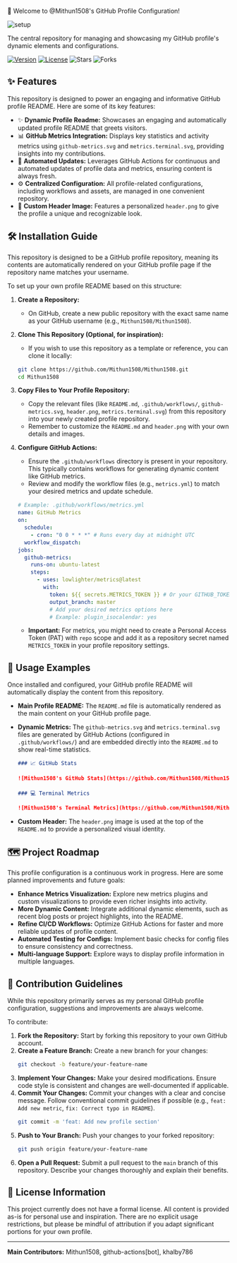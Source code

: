 👋 Welcome to @Mithun1508's GitHub Profile Configuration!






<img width="1067" height="546" alt="setup" src="https://github.com/user-attachments/assets/ded7293b-c106-4118-a89d-b74a7e6e508a" />







The central repository for managing and showcasing my GitHub profile's dynamic elements and configurations.

[![Version](https://img.shields.io/badge/version-1.0.0-blue)](https://github.com/Mithun1508/Mithun1508)
[![License](https://img.shields.io/badge/license-None-lightgrey)](https://github.com/Mithun1508/Mithun1508/blob/main/LICENSE)
![Stars](https://img.shields.io/github/stars/Mithun1508/Mithun1508?style=social)
![Forks](https://img.shields.io/github/forks/Mithun1508/Mithun1508?style=social)



## ✨ Features

This repository is designed to power an engaging and informative GitHub profile README. Here are some of its key features:

*   ✨ **Dynamic Profile Readme:** Showcases an engaging and automatically updated profile README that greets visitors.
*   📊 **GitHub Metrics Integration:** Displays key statistics and activity metrics using `github-metrics.svg` and `metrics.terminal.svg`, providing insights into my contributions.
*   🚀 **Automated Updates:** Leverages GitHub Actions for continuous and automated updates of profile data and metrics, ensuring content is always fresh.
*   ⚙️ **Centralized Configuration:** All profile-related configurations, including workflows and assets, are managed in one convenient repository.
*   🎨 **Custom Header Image:** Features a personalized `header.png` to give the profile a unique and recognizable look.


## 🛠️ Installation Guide

This repository is designed to be a GitHub profile repository, meaning its contents are automatically rendered on your GitHub profile page if the repository name matches your username.

To set up your own profile README based on this structure:

1.  **Create a Repository:**
    *   On GitHub, create a new public repository with the exact same name as your GitHub username (e.g., `Mithun1508/Mithun1508`).

2.  **Clone This Repository (Optional, for inspiration):**
    *   If you wish to use this repository as a template or reference, you can clone it locally:

    ```bash
    git clone https://github.com/Mithun1508/Mithun1508.git
    cd Mithun1508
    ```

3.  **Copy Files to Your Profile Repository:**
    *   Copy the relevant files (like `README.md`, `.github/workflows/`, `github-metrics.svg`, `header.png`, `metrics.terminal.svg`) from this repository into your newly created profile repository.
    *   Remember to customize the `README.md` and `header.png` with your own details and images.

4.  **Configure GitHub Actions:**
    *   Ensure the `.github/workflows` directory is present in your repository. This typically contains workflows for generating dynamic content like GitHub metrics.
    *   Review and modify the workflow files (e.g., `metrics.yml`) to match your desired metrics and update schedule.

    ```yaml
    # Example: .github/workflows/metrics.yml
    name: GitHub Metrics
    on:
      schedule:
        - cron: "0 0 * * *" # Runs every day at midnight UTC
      workflow_dispatch:
    jobs:
      github-metrics:
        runs-on: ubuntu-latest
        steps:
          - uses: lowlighter/metrics@latest
            with:
              token: ${{ secrets.METRICS_TOKEN }} # Or your GITHUB_TOKEN
              output_branch: master
              # Add your desired metrics options here
              # Example: plugin_isocalendar: yes
    ```

    *   **Important:** For metrics, you might need to create a Personal Access Token (PAT) with `repo` scope and add it as a repository secret named `METRICS_TOKEN` in your profile repository settings.


## 🚀 Usage Examples

Once installed and configured, your GitHub profile README will automatically display the content from this repository.

*   **Main Profile README:** The `README.md` file is automatically rendered as the main content on your GitHub profile page.

*   **Dynamic Metrics:** The `github-metrics.svg` and `metrics.terminal.svg` files are generated by GitHub Actions (configured in `.github/workflows/`) and are embedded directly into the `README.md` to show real-time statistics.

    ```markdown
    ### 📈 GitHub Stats

    ![Mithun1508's GitHub Stats](https://github.com/Mithun1508/Mithun1508/blob/output/github-metrics.svg)

    ### 💻 Terminal Metrics

    ![Mithun1508's Terminal Metrics](https://github.com/Mithun1508/Mithun1508/blob/output/metrics.terminal.svg)
    ```

*   **Custom Header:** The `header.png` image is used at the top of the `README.md` to provide a personalized visual identity.


## 🗺️ Project Roadmap

This profile configuration is a continuous work in progress. Here are some planned improvements and future goals:

*   **Enhance Metrics Visualization:** Explore new metrics plugins and custom visualizations to provide even richer insights into activity.
*   **More Dynamic Content:** Integrate additional dynamic elements, such as recent blog posts or project highlights, into the README.
*   **Refine CI/CD Workflows:** Optimize GitHub Actions for faster and more reliable updates of profile content.
*   **Automated Testing for Configs:** Implement basic checks for config files to ensure consistency and correctness.
*   **Multi-language Support:** Explore ways to display profile information in multiple languages.


## 🤝 Contribution Guidelines

While this repository primarily serves as my personal GitHub profile configuration, suggestions and improvements are always welcome.

To contribute:

1.  **Fork the Repository:** Start by forking this repository to your own GitHub account.
2.  **Create a Feature Branch:** Create a new branch for your changes:
    ```bash
    git checkout -b feature/your-feature-name
    ```
3.  **Implement Your Changes:** Make your desired modifications. Ensure code style is consistent and changes are well-documented if applicable.
4.  **Commit Your Changes:** Commit your changes with a clear and concise message. Follow conventional commit guidelines if possible (e.g., `feat: Add new metric`, `fix: Correct typo in README`).
    ```bash
    git commit -m 'feat: Add new profile section'
    ```
5.  **Push to Your Branch:** Push your changes to your forked repository:
    ```bash
    git push origin feature/your-feature-name
    ```
6.  **Open a Pull Request:** Submit a pull request to the `main` branch of this repository. Describe your changes thoroughly and explain their benefits.


## 📄 License Information

This project currently does not have a formal license. All content is provided as-is for personal use and inspiration. There are no explicit usage restrictions, but please be mindful of attribution if you adapt significant portions for your own profile.

---

**Main Contributors:** Mithun1508, github-actions[bot], khalby786
